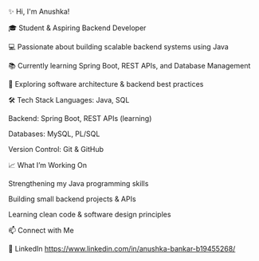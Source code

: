 ✨ Hi, I'm Anushka!

🎓 Student & Aspiring Backend Developer 

💻 Passionate about building scalable backend systems using Java

📚 Currently learning Spring Boot, REST APIs, and Database Management

🚀 Exploring software architecture & backend best practices

🛠️ Tech Stack
Languages: Java, SQL

Backend: Spring Boot, REST APIs (learning)

Databases: MySQL, PL/SQL

Version Control: Git & GitHub

📈 What I’m Working On

 Strengthening my Java programming skills
 
 Building small backend projects & APIs
 
 Learning clean code & software design principles

📫 Connect with Me

💼 LinkedIn   https://www.linkedin.com/in/anushka-bankar-b19455268/
